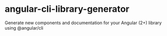 # angular-cli-library-generator
Generate new components and documentation for your Angular (2+) library using @angular/cli
